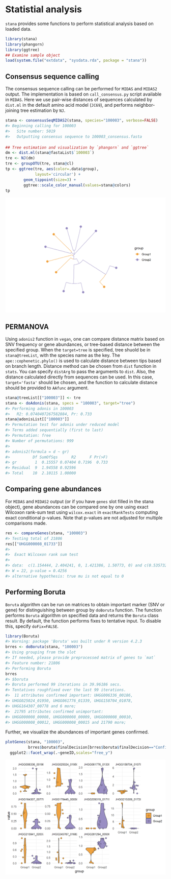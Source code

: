 # Statistial analysis

`stana` provides some functions to perform statistical analysis based on loaded data.


```r
library(stana)
library(phangorn)
library(ggtree)
## Examine sample object
load(system.file("extdata", "sysdata.rda", package = "stana"))
```

## Consensus sequence calling

The consensus sequence calling can be performed for `MIDAS` and `MIDAS2` output. The implementation is based on `call_consensus.py` script available in `MIDAS`. Here we use pair-wise distances of sequences calculated by `dist.ml` in the default amino acid model (`JC69`), and performs neighbor-joining tree estimation by `NJ`.



```r
stana <- consensusSeqMIDAS2(stana, species="100003", verbose=FALSE)
#> Beginning calling for 100003
#>   Site number: 5019
#>   Outputting consensus sequence to 100003_consensus.fasta

## Tree estimation and visualization by `phangorn` and `ggtree`
dm <- dist.ml(stana@fastaList$`100003`)
tre <- NJ(dm)
tre <- groupOTU(tre, stana@cl)
tp <- ggtree(tre, aes(color=.data$group),
             layout='circular') +
        geom_tippoint(size=3) +
        ggtree::scale_color_manual(values=stana@colors)
tp
```

<img src="02-statistcal_files/figure-html/cons-1.png" width="672" />


## PERMANOVA

Using `adonis2` function in `vegan`, one can compare distance matrix based on SNV frequency or gene abundances, or tree-based distance between the specified group. When the `target=tree` is specified, tree shuold be in `stana@treeList`, with the species name as the key. The `ape::cophenetic.phylo()` is used to calculate distance between tips based on branch length. Distance method can be chosen from `dist` function in `stats`. You can specify `distArg` to pass the arguments to `dist`. Also, the distance calculated directly from sequences can be used. In this case, `target='fasta'` should be chosen, and the function to calculate distance should be provided to `AAfunc` argument.


```r
stana@treeList[["100003"]] <- tre
stana <- doAdonis(stana, specs = "100003", target="tree")
#> Performing adonis in 100003
#>   R2: 0.0740407267582884, Pr: 0.733
stana@adonisList[["100003"]]
#> Permutation test for adonis under reduced model
#> Terms added sequentially (first to last)
#> Permutation: free
#> Number of permutations: 999
#> 
#> adonis2(formula = d ~ gr)
#>          Df SumOfSqs      R2      F Pr(>F)
#> gr        1  0.15557 0.07404 0.7196  0.733
#> Residual  9  1.94558 0.92596              
#> Total    10  2.10115 1.00000
```

## Comparing gene abundances

For `MIDAS` and `MIDAS2` output (or if you have `genes` slot filled in the stana object), gene abundances can be compared one by one using exact Wilcoxon rank-sum test using `wilcox.exact` in `exactRankTests` computing exact conditional p-values. Note that p-values are not adjusted for multiple comparisons made.


```r
res <- compareGenes(stana, "100003")
#> Testing total of 21806
res[["UHGG000008_01733"]]
#> 
#> 	Exact Wilcoxon rank sum test
#> 
#> data:  c(1.154444, 2.404241, 0, 1.421386, 1.50773, 0) and c(0.535732, 1.709442, 1.31675, 3.44086, 2.712423, 1.923076, 1.062853, c(1.154444, 2.404241, 0, 1.421386, 1.50773, 0) and 1.21147, 0, 1.509217)
#> W = 22, p-value = 0.4256
#> alternative hypothesis: true mu is not equal to 0
```


## Performing Boruta

`Boruta` algorithm can be run on matrices to obtain important marker (SNV or gene) for distinguishing between group by `doBoruta` function. The function performs `Boruta` algorithm on specified data and returns the `Boruta` class result. By default, the function performs fixes to tentative input. To disable this, specify `doFix=FALSE`.


```r
library(Boruta)
#> Warning: package 'Boruta' was built under R version 4.2.3
brres <- doBoruta(stana, "100003")
#> Using grouping from the slot
#> If needed, please provide preprocessed matrix of genes to `mat`
#> Feature number: 21806
#> Performing Boruta
brres
#> $boruta
#> Boruta performed 99 iterations in 39.96186 secs.
#> Tentatives roughfixed over the last 99 iterations.
#>  11 attributes confirmed important: UHGG006336_00186,
#> UHGG025024_01950, UHGG061776_01339, UHGG158704_01078,
#> UHGG164307_00778 and 6 more;
#>  21795 attributes confirmed unimportant:
#> UHGG000008_00008, UHGG000008_00009, UHGG000008_00010,
#> UHGG000008_00012, UHGG000008_00015 and 21790 more;
```

Further, we visualize the abundances of important genes confirmed.


```r
plotGenes(stana, "100003",
          brres$boruta$finalDecision[brres$boruta$finalDecision=="Confirmed"] |> names())+
  ggplot2::facet_wrap(.~geneID,scales="free_y")
```

<img src="02-statistcal_files/figure-html/vis-1.png" width="672" />
